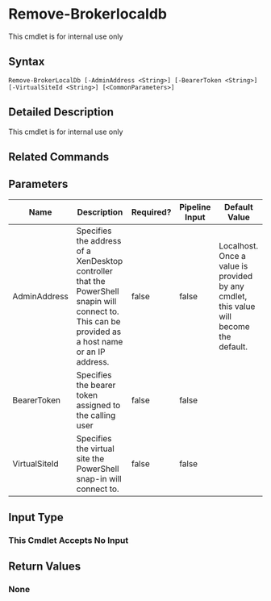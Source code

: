 ﻿
# Remove-Brokerlocaldb
This cmdlet is for internal use only
## Syntax
```
Remove-BrokerLocalDb [-AdminAddress <String>] [-BearerToken <String>] [-VirtualSiteId <String>] [<CommonParameters>]
```
## Detailed Description
This cmdlet is for internal use only


## Related Commands

## Parameters
| Name   | Description | Required? | Pipeline Input | Default Value |
| --- | --- | --- | --- | --- |
| AdminAddress | Specifies the address of a XenDesktop controller that the PowerShell snapin will connect to. This can be provided as a host name or an IP address. | false | false | Localhost. Once a value is provided by any cmdlet, this value will become the default. |
| BearerToken | Specifies the bearer token assigned to the calling user | false | false |  |
| VirtualSiteId | Specifies the virtual site the PowerShell snap-in will connect to. | false | false |  |

## Input Type

### This Cmdlet Accepts No Input

## Return Values

### None

